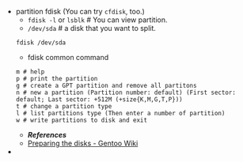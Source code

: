 - partition fdisk (You can try `cfdisk`, too.)
  * `fdisk -l` or `lsblk` # You can view partition.
  * `/dev/sda` # a disk that you want to split.
  ```
  fdisk /dev/sda
  ```
  * fdisk common command
  ```
  m # help
  p # print the partition
  g # create a GPT partition and remove all partitons
  n # new a partition (Partition number: default) (First sector: default; Last sector: +512M (+size{K,M,G,T,P}))
  t # change a partition type
  l # list partitions type (Then enter a number of partition)
  w # write partitions to disk and exit
  ```
  * ***References***
  * [Preparing the disks - Gentoo Wiki](https://wiki.gentoo.org/wiki/Handbook:AMD64/Installation/Disks#Partitioning_the_disk_with_GPT_for_UEFI)
-